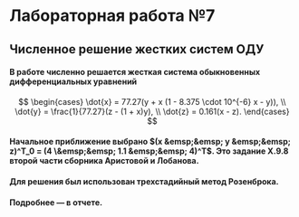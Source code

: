 # Лабораторная работа №7
## Численное решение жестких систем ОДУ


#### В работе численно решается жесткая система обыкновенных дифференциальных уравнений
$$
	\begin{cases}
		\dot{x} = 77.27(y + x (1 - 8.375 \cdot 10^{-6} x - y)), \\
		\dot{y} = \frac{1}{77.27}(z - (1 + x)y), \\
		\dot{z} = 0.161(x - z).
	\end{cases}
$$
#### Начальное приближение выбрано $(x &emsp;&emsp; y &emsp;&emsp; z)^T_0 = (4 \&emsp;&emsp; 1.1 &emsp;&emsp; 4)^T$. Это задание **X.9.8** второй части сборника Аристовой и Лобанова.

#### Для решения был использован трехстадийный метод Розенброка.

#### Подробнее — в отчете.
